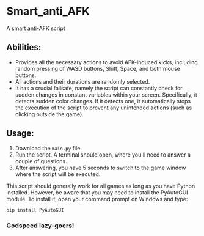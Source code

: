 # Smart_anti_AFK

A smart anti-AFK script

## Abilities:

- Provides all the necessary actions to avoid AFK-induced kicks, including random pressing of WASD buttons, Shift, Space, and both mouse buttons.
- All actions and their durations are randomly selected.
- It has a crucial failsafe, namely the script can constantly check for sudden changes in constant variables within your screen. Specifically, it detects sudden color changes. If it detects one, it automatically stops the execution of the script to prevent any unintended actions (such as clicking outside the game).

## Usage:

1. Download the `main.py` file.
2. Run the script. A terminal should open, where you'll need to answer a couple of questions.
3. After answering, you have 5 seconds to switch to the game window where the script will be executed.

This script should generally work for all games as long as you have Python installed. However, be aware that you may need to install the PyAutoGUI module. To install it, open your command prompt on Windows and type:

```bash
pip install PyAutoGUI
```


### **Godspeed lazy-goers!**


